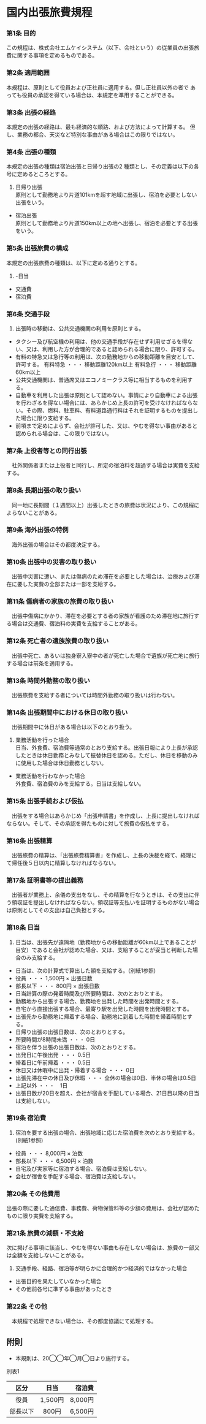 # 国内出張旅費規程

### 第1条 目的
この規程は、株式会社エムケイシステム（以下、会社という）の従業員の出張旅費に関する事項を定めるものである。

### 第2条 適用範囲
本規程は、原則として役員および正社員に適用する。但し正社員以外の者で
あっても役員の承認を得ている場合は、本規定を準用することができる。

### 第3条 出張の経路
本規定の出張の経路は、最も経済的な順路、および方法によって計算する。
但し、業務の都合、天災など特別な事由がある場合はこの限りではない。

### 第4条 出張の種類

本規定の出張の種類は宿泊出張と日帰り出張の2 種類とし、その定義は以下の各号に定めるところとする。
1. 日帰り出張  
原則として勤務地より片道101kmを超す地域に出張し、宿泊を必要としない出張をいう。
-  宿泊出張  
原則として勤務地より片道150km以上の地へ出張し、宿泊を必要とする出張をいう。

### 第5条 出張旅費の構成
本規定の出張旅費の種類は、以下に定める通りとする。

1. -日当
- 交通費
- 宿泊費

### 第6条 交通手段

1. 出張時の移動は、公共交通機関の利用を原則とする。
-  タクシー及び航空機の利用は、他の交通手段が存在せず利用せざるを得ない、又は、利用した方が合理的であると認められる場合に限り、許可する。
-   有料の特急又は急行等の利用は、次の勤務地からの移動距離を目安として、許可する。
        有料特急 ・・・ 移動距離120km以上
        有料急行 ・・・ 移動距離60km以上
-   公共交通機関は、普通席又はエコノミークラス等に相当するものを利用する。
- 自動車を利用した出張は原則として認めない。事情により自動車による出張を行わざるを得ない場合には、あらかじめ上長の許可を受けなければならない。その際、燃料、駐車料、有料道路通行料はそれを証明するものを提出した場合に限り支給する。
-   前項まで定めによらず、会社が許可した、又は、やむを得ない事由があると認められる場合は、この限りではない。

### 第7条 上役者等との同行出張
　社外関係者または上役者と同行し、所定の宿泊料を超過する場合は実費を支給する。

### 第8条 長期出張の取り扱い
　同一地に長期間（１週間以上）出張したときの旅費は状況により、この規程によらないことがある。

### 第9条 海外出張の特例
　海外出張の場合はその都度決定する。

### 第10条 出張中の災害の取り扱い
　出張中災害に遭い、または傷病のため滞在を必要とした場合は、治療および滞在に要した実費の全部または一部を支給する。

### 第11条 傷病者の家族の旅費の取り扱い
　出張中傷病にかかり、滞在を必要とする者の家族が看護のため滞在地に旅行する場合は交通費、宿泊料の実費を支給することがある。

### 第12条 死亡者の遺族旅費の取り扱い
　出張中死亡、あるいは独身寮入寮中の者が死亡した場合で遺族が死亡地に旅行する場合は前条を適用する。

### 第13条 時間外勤務の取り扱い
　出張旅費を支給する者については時間外勤務の取り扱いは行わない。

### 第14条 出張期間中における休日の取り扱い
　出張期間中に休日がある場合は以下のとおり扱う。
1. 業務活動を行った場合  
日当、外食費、宿泊費等通常のとおり支給する。出張日報により上長が承認したときは休日勤務とみなして振替休日を認める。ただし、休日を移動のみに使用した場合は休日勤務としない。
- 業務活動を行わなかった場合  
外食費、宿泊費のみを支給する。日当は支給しない。

### 第15条 出張手続および仮払
　出張をする場合はあらかじめ「出張申請書」を作成し、上長に提出しなければならない。そして、その承認を得たものに対して旅費の仮払をする。

### 第16条 出張精算
　出張旅費の精算は、「出張旅費精算書」を作成し、上長の決裁を経て、経理にて帰任後５日以内に精算しなければならない。

### 第17条 証明書等の提出義務
　出張者が業務上、余儀の支出をなし、その精算を行なうときは、その支出に伴う領収証を提出しなければならない。領収証等支払いを証明するものがない場合は原則としてその支出は自己負担とする。

### 第18条 日当

1. 日当は、出張先が遠隔地（勤務地からの移動距離が60km以上であることが目安）であると会社が認めた場合、又は、支給することが妥当と判断した場合のみ支給する。
-  日当は、次の計算式で算出した額を支給する。(別紙1参照)
 - 役員 ・・・ 1,500円 × 出張日数
 - 部長以下 ・・・ 800円 × 出張日数
- 日当計算の際の発着時間及び所要時間は、次のとおりとする。
 - 勤務地から出張する場合、勤務地を出発した時間を出発時間とする。
 - 自宅から直接出張する場合、最寄り駅を出発した時間を出発時間とする。
 - 出張先から勤務地に帰着する場合、勤務地に到着した時間を帰着時間とする。
- 日帰り出張の出張日数は、次のとおりとする。
 -  所要時間が8時間未満 ・・・ 0日
- 宿泊を伴う出張の出張日数は、次のとおりとする。
 - 出発日に午後出発 ・・・ 0.5日
 - 帰着日に午前帰着 ・・・ 0.5日
 - 休日又は休暇中に出発・帰着する場合 ・・・ 0日
 - 出張先滞在中の休日及び休暇 ・・・ 全休の場合は0日、半休の場合は0.5日
 - 上記以外 ・・・　1日
- 出張日数が20日を超え、会社が宿舎を手配している場合、21日目以降の日当は支給しない。

### 第19条 宿泊費

1.  宿泊を要する出張の場合、出張地域に応じた宿泊費を次のとおり支給する。(別紙1参照)
 - 役員 ・・・ 8,000円 × 泊数
 - 部長以下 ・・・ 6,500円 × 泊数
- 自宅及び実家等に宿泊する場合、宿泊費は支給しない。
- 会社が宿舎を手配する場合、宿泊費は支給しない。

### 第20条 その他費用
出張の際に要した通信費、事務費、荷物保管料等の少額の費用は、会社が認めたものに限り実費を支給する。

### 第21条 旅費の減額・不支給
次に掲げる事項に該当し、やむを得ない事由も存在しない場合は、旅費の一部又は全額を支給しないことがある。

1. 交通手段、経路、宿泊等が明らかに合理的かつ経済的ではなかった場合
-  出張目的を果たしていなかった場合
- その他前各号に準ずる事由があったとき

### 第22条 その他
　本規程で処理できない場合は、その都度協議にて処理する。


## 附則

- 本規則は、20◯◯年◯月◯日より施行する。


別表1

|   区分   	|   日当  	|  宿泊費 	|
|:--------:	|:-------:	|--------:	|
| 役員     	| 1,500円 	| 8,000円 	|
| 部長以下 	|   800円 	| 6,500円 	|
